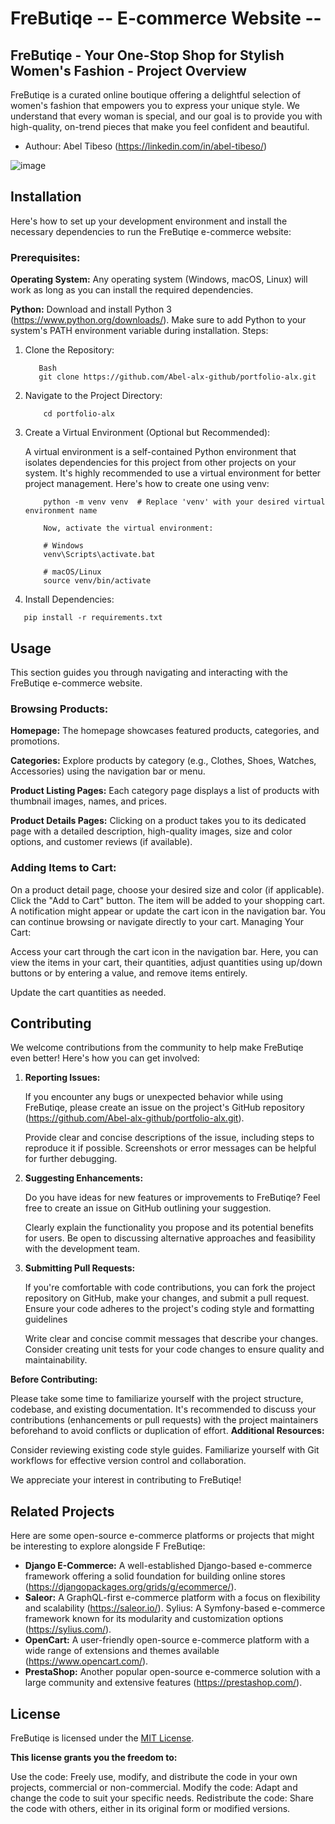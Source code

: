 # FreButiqe -- E-commerce Website --

## FreButiqe - Your One-Stop Shop for Stylish Women's Fashion - Project Overview

<p>FreButiqe is a curated online boutique offering a delightful selection of women's fashion that empowers you to express your unique style. We understand that every woman is special, and our goal is to provide you with high-quality, on-trend pieces that make you feel confident and beautiful. </p>

- Authour: Abel Tibeso (https://linkedin.com/in/abel-tibeso/)
  
![image](https://github.com/Abel-alx-github/portfolio-alx/assets/138770113/6d6a0d11-d89d-47f8-a9ac-6dcbec31829f)

## Installation

Here's how to set up your development environment and install the necessary dependencies to run the FreButiqe e-commerce website:

### Prerequisites:

**Operating System:** Any operating system (Windows, macOS, Linux) will work as long as you can install the required dependencies.

**Python:** Download and install Python 3 (https://www.python.org/downloads/). Make sure to add Python to your system's PATH environment variable during installation.
Steps:

1. Clone the Repository:
   ``` clone
      Bash
      git clone https://github.com/Abel-alx-github/portfolio-alx.git

2. Navigate to the Project Directory:
   ``` cd to folder
       cd portfolio-alx

3. Create a Virtual Environment (Optional but Recommended):

   A virtual environment is a self-contained Python environment that isolates dependencies for this project from 
   other projects on your system. It's highly recommended to use a virtual environment for better project 
   management. Here's how to create one using venv:
   ``` create venv
       python -m venv venv  # Replace 'venv' with your desired virtual environment name

       Now, activate the virtual environment:

       # Windows
       venv\Scripts\activate.bat

       # macOS/Linux
       source venv/bin/activate
   ```
 4. Install Dependencies:

   ``` 
      pip install -r requirements.txt
  ```

## Usage
   This section guides you through navigating and interacting with the FreButiqe e-commerce website.

### Browsing Products:

**Homepage:** The homepage showcases featured products, categories, and promotions.

**Categories:** Explore products by category (e.g., Clothes, Shoes, Watches, Accessories) using the navigation bar or menu.

**Product Listing Pages:** Each category page displays a list of products with thumbnail images, names, and prices. 

**Product Details Pages:** Clicking on a product takes you to its dedicated page with a detailed description, high-quality images, size and color options, and customer reviews (if available).

### Adding Items to Cart:

   On a product detail page, choose your desired size and color (if applicable).
   Click the "Add to Cart" button.
   The item will be added to your shopping cart. A notification might appear or update the cart icon in the 
   navigation bar.
   You can continue browsing or navigate directly to your cart.
   Managing Your Cart:

   Access your cart through the cart icon in the navigation bar.
   Here, you can view the items in your cart, their quantities, adjust quantities using up/down buttons or by 
   entering a value, and remove items entirely.
   
   Update the cart quantities as needed.



## Contributing
   We welcome contributions from the community to help make FreButiqe even better! Here's how you can get involved:

1. **Reporting Issues:**

   If you encounter any bugs or unexpected behavior while using FreButiqe, please create an issue on the project's 
   GitHub repository (https://github.com/Abel-alx-github/portfolio-alx.git).

   Provide clear and concise descriptions of the issue, including steps to reproduce it if possible. Screenshots or 
   error messages can be helpful for further debugging.

2. **Suggesting Enhancements:**

   Do you have ideas for new features or improvements to FreButiqe? Feel free to create an issue on GitHub 
   outlining your suggestion.
   
   Clearly explain the functionality you propose and its potential benefits for users.
   Be open to discussing alternative approaches and feasibility with the development team.

3. **Submitting Pull Requests:**

   If you're comfortable with code contributions, you can fork the project repository on GitHub, make your changes, 
   and submit a pull request.
   Ensure your code adheres to the project's coding style and formatting guidelines
   
   Write clear and concise commit messages that describe your changes.
   Consider creating unit tests for your code changes to ensure quality and maintainability.

**Before Contributing:**

   Please take some time to familiarize yourself with the project structure, codebase, and existing documentation.
   It's recommended to discuss your contributions (enhancements or pull requests) with the project maintainers 
   beforehand to avoid conflicts or duplication of effort.
 **Additional Resources:**

   Consider reviewing existing code style guides.
   Familiarize yourself with Git workflows for effective version control and collaboration.
   
   We appreciate your interest in contributing to FreButiqe!


## Related Projects
   Here are some open-source e-commerce platforms or projects that might be interesting to explore alongside F 
   FreButiqe:

   - **Django E-Commerce:** A well-established Django-based e-commerce framework offering a solid foundation for building 
                   online stores (https://djangopackages.org/grids/g/ecommerce/).
   - **Saleor:** A GraphQL-first e-commerce platform with a focus on flexibility and scalability (https://saleor.io/).
               Sylius: A Symfony-based e-commerce framework known for its modularity and customization options 
               (https://sylius.com/).
   - **OpenCart:** A user-friendly open-source e-commerce platform with a wide range of extensions and themes 
                 available (https://www.opencart.com/).
   - **PrestaShop:** Another popular open-source e-commerce solution with a large community and extensive features 
                   (https://prestashop.com/).
   
  
## License
   FreButiqe is licensed under the [MIT License](https://opensource.org/licenses/MIT).
    
   **This license grants you the freedom to:**
    
   Use the code: Freely use, modify, and distribute the code in your own projects, commercial or non-commercial.
   Modify the code: Adapt and change the code to suit your specific needs.
   Redistribute the code: Share the code with others, either in its original form or modified versions.
